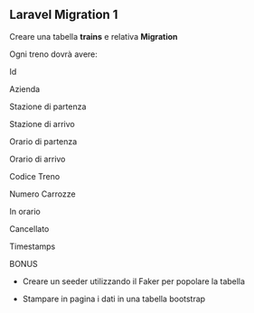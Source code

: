 ## Laravel Migration 1

Creare una tabella **trains** e relativa **Migration**

Ogni treno dovrà avere:

Id

Azienda

Stazione di partenza

Stazione di arrivo

Orario di partenza

Orario di arrivo

Codice Treno

Numero Carrozze

In orario

Cancellato

Timestamps


BONUS
- Creare un seeder utilizzando il Faker per popolare la tabella

- Stampare in pagina i dati in una tabella bootstrap
